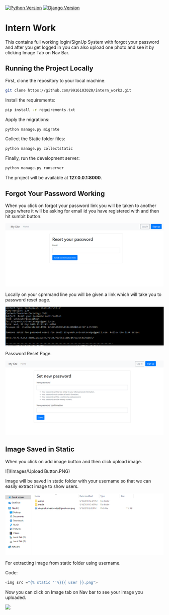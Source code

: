 [![Python Version](https://img.shields.io/badge/python-3.7-brightgreen.svg)](https://python.org)
[![Django Version](https://img.shields.io/badge/django-2.1-brightgreen.svg)](https://djangoproject.com)

# Intern Work 

This contains full working login/SignUp System with forgot your password and after you get logged in you can also upload one photo and see it by clicking Image Tab on Nav Bar.

## Running the Project Locally

First, clone the repository to your local machine:

```bash
git clone https://github.com/9916103020/intern_work2.git
```

Install the requirements:

```bash
pip install -r requirements.txt
```

Apply the migrations:

```bash
python manage.py migrate
```

Collect the Static folder files:

```bash
python manage.py collectstatic
```

Finally, run the development server:

```bash
python manage.py runserver
```

The project will be available at **127.0.0.1:8000**.

## Forgot Your Password Working

When you click on forgot your password link you will be taken to another page where it will be asking for email id you have registered with and then hit sumbit button.

![](Images/Forgot.PNG)

Locally on your cpmmand line you will be given a link which will take you to password reset page.

![](Images/Email.PNG)

Password Reset Page.

![](Images/Reset.PNG)

## Image Saved in Static

When you click on add image button and then click upload image.  

![](Images/Upload Button.PNG)

Image will be saved in static folder with your username so that we can easily extract image to show users.

![](Images/Saved.PNG)

For extracting image from static folder using username.

Code:
```bash
<img src ="{% static ''%}{{ user }}.png">
```

Now you can click on Image tab on Nav bar to see your image you uploaded.

![](Image/View.PNG)



